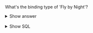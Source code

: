 ﻿What's the binding type of 'Fly by Night'?

<details>
<summary>Show answer</summary>

Hardcover

</details>

<br/>

<details>
<summary>Show SQL</summary>

```sql
SELECT type
FROM binding_type
WHERE id = (SELECT binding_id
            FROM book
            WHERE title = 'Fly by Night');
```

</details>

